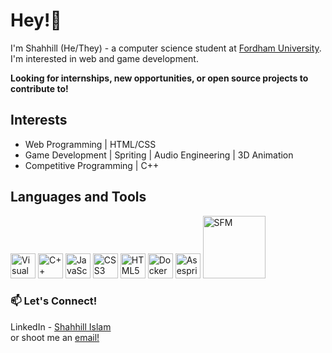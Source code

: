# Hey!👋
I'm Shahhill (He/They) - a computer science student at [Fordham University](https://www.fordham.edu/). I'm interested in web and game development.

**Looking for internships, new opportunities, or open source projects to contribute to!**

## Interests
- Web Programming | HTML/CSS
- Game Development | Spriting | Audio Engineering | 3D Animation
- Competitive Programming | C++


## Languages and Tools
<p float="left">
  <img src="https://github.com/get-icon/geticon/raw/master/icons/visual-studio-code.svg" alt="Visual Studio Code" width="40" />
  <img src="https://github.com/get-icon/geticon/raw/master/icons/c-plusplus.svg" alt="C++" width="40" />  
  <img src="https://github.com/get-icon/geticon/raw/master/icons/javascript.svg" alt="JavaScript" width="40" />
  <img src="https://github.com/get-icon/geticon/raw/master/icons/css-3.svg" alt="CSS3" width="40" />
  <img src="https://github.com/get-icon/geticon/raw/master/icons/html-5.svg" alt="HTML5" width="40" />
  <img src="https://github.com/get-icon/geticon/raw/master/icons/docker-icon.svg" alt="Docker" width="40" />
  <img src="https://upload.wikimedia.org/wikipedia/commons/2/24/Logo_Aseprite.png" alt="Asesprite" width="40" />
  <img src="https://www.sourcefilmmaker.com/images/sfm_logo.png" alt="SFM" width="100" />
</p>


### 📫 Let's Connect!
LinkedIn - [Shahhill Islam](https://www.linkedin.com/in/shahslam)
<br> or shoot me an [email!](sislam43092@gmail.com)

